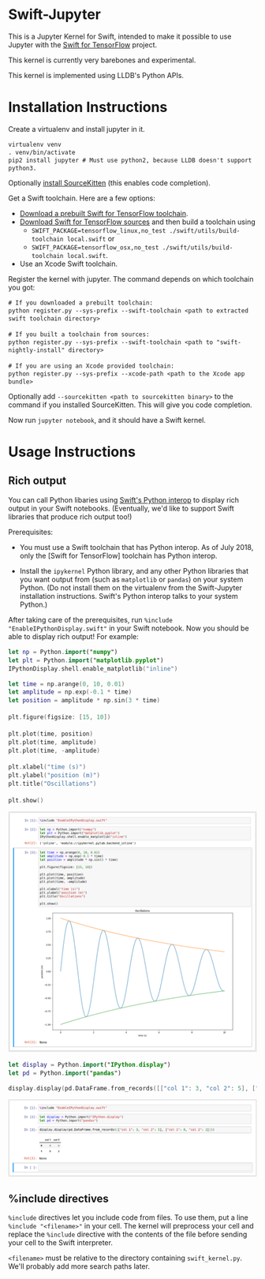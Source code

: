 # Swift-Jupyter

This is a Jupyter Kernel for Swift, intended to make it possible to use Jupyter
with the [Swift for TensorFlow](https://github.com/tensorflow/swift) project.

This kernel is currently very barebones and experimental.

This kernel is implemented using LLDB's Python APIs.

# Installation Instructions

Create a virtualenv and install jupyter in it.

```
virtualenv venv
. venv/bin/activate
pip2 install jupyter # Must use python2, because LLDB doesn't support python3.
```

Optionally [install SourceKitten](https://github.com/jpsim/SourceKitten) (this enables code
completion).

Get a Swift toolchain. Here are a few options:

* [Download a prebuilt Swift for TensorFlow toolchain](https://github.com/tensorflow/swift/blob/master/Installation.md).
* [Download Swift for TensorFlow sources](https://github.com/apple/swift/blob/tensorflow/README.md)
  and then build a toolchain using
  - `SWIFT_PACKAGE=tensorflow_linux,no_test ./swift/utils/build-toolchain local.swift` or
  - `SWIFT_PACKAGE=tensorflow_osx,no_test ./swift/utils/build-toolchain local.swift`.
* Use an Xcode Swift toolchain.

Register the kernel with jupyter. The command depends on which toolchain you got:
```
# If you downloaded a prebuilt toolchain:
python register.py --sys-prefix --swift-toolchain <path to extracted swift toolchain directory>

# If you built a toolchain from sources:
python register.py --sys-prefix --swift-toolchain <path to "swift-nightly-install" directory>

# If you are using an Xcode provided toolchain:
python register.py --sys-prefix --xcode-path <path to the Xcode app bundle>
```

Optionally add `--sourcekitten <path to sourcekitten binary>` to the command if you installed
SourceKitten. This will give you code completion.

Now run `jupyter notebook`, and it should have a Swift kernel.

# Usage Instructions

## Rich output

You can call Python libaries using [Swift's Python interop] to display rich
output in your Swift notebooks. (Eventually, we'd like to support Swift
libraries that produce rich output too!)

Prerequisites:

* You must use a Swift toolchain that has Python interop. As of July 2018,
  only the [Swift for TensorFlow] toolchain has Python interop.

* Install the `ipykernel` Python library, and any other Python libraries
  that you want output from (such as `matplotlib` or `pandas`) on your
  system Python. (Do not install them on the virtualenv from the Swift-Jupyter
  installation instructions. Swift's Python interop talks to your system
  Python.)

After taking care of the prerequisites, run
`%include "EnableIPythonDisplay.swift"` in your Swift notebook. Now you should
be able to display rich output! For example:

```swift
let np = Python.import("numpy")
let plt = Python.import("matplotlib.pyplot")
IPythonDisplay.shell.enable_matplotlib("inline")
```

```swift
let time = np.arange(0, 10, 0.01)
let amplitude = np.exp(-0.1 * time)
let position = amplitude * np.sin(3 * time)

plt.figure(figsize: [15, 10])

plt.plot(time, position)
plt.plot(time, amplitude)
plt.plot(time, -amplitude)

plt.xlabel("time (s)")
plt.ylabel("position (m)")
plt.title("Oscillations")

plt.show()
```

![Screenshot of running the above two snippets of code in Jupyter](./screenshots/display_matplotlib.png)

```swift
let display = Python.import("IPython.display")
let pd = Python.import("pandas")
```

```swift
display.display(pd.DataFrame.from_records([["col 1": 3, "col 2": 5], ["col 1": 8, "col 2": 2]]))
```

![Screenshot of running the above two snippets of code in Jupyter](./screenshots/display_pandas.png)

[Swift's Python interop]: https://github.com/tensorflow/swift/blob/master/docs/PythonInteroperability.md

## %include directives

`%include` directives let you include code from files. To use them, put a line
`%include "<filename>"` in your cell. The kernel will preprocess your cell and
replace the `%include` directive with the contents of the file before sending
your cell to the Swift interpreter.

`<filename>` must be relative to the directory containing `swift_kernel.py`.
We'll probably add more search paths later.
